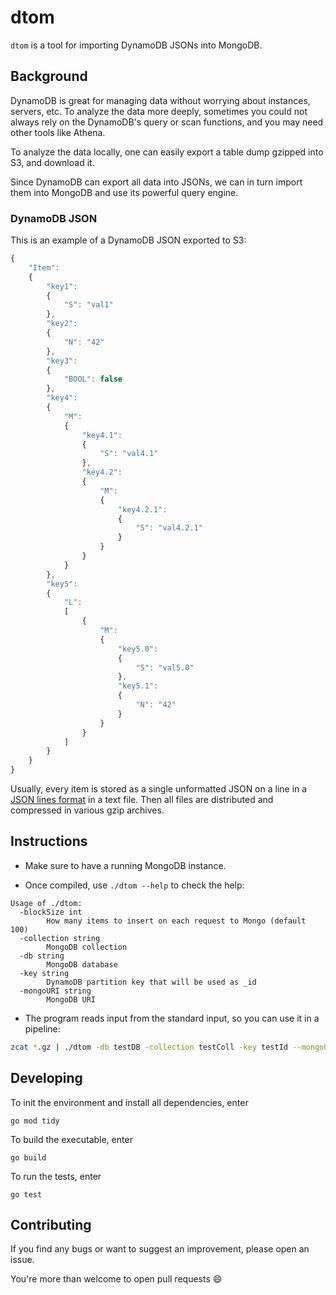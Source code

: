 dtom
====

`dtom` is a tool for importing DynamoDB JSONs into MongoDB.

Background
----------
DynamoDB is great for managing data without worrying about instances, servers, etc. To analyze the data more deeply, sometimes you could not always rely on the DynamoDB's query or scan functions, and you may need other tools like Athena.

To analyze the data locally, one can easily export a table dump gzipped into S3, and download it. 

Since DynamoDB can export all data into JSONs, we can in turn import them into MongoDB and use its powerful query engine.

### DynamoDB JSON
This is an example of a DynamoDB JSON exported to S3:
```js
{
    "Item":
    {
        "key1":
        {
            "S": "val1"
        },
        "key2":
        {
            "N": "42"
        },
        "key3":
        {
            "BOOL": false
        },
        "key4":
        {
            "M":
            {
                "key4.1":
                {
                    "S": "val4.1"
                },
                "key4.2":
                {
                    "M":
                    {
                        "key4.2.1":
                        {
                            "S": "val4.2.1"
                        }
                    }
                }
            }
        },
        "key5":
        {
            "L":
            [
                {
                    "M":
                    {
                        "key5.0":
                        {
                            "S": "val5.0"
                        },
                        "key5.1":
                        {
                            "N": "42"
                        }
                    }
                }
            ]
        }
    }
}
```

Usually, every item is stored as a single unformatted JSON on a line in a [JSON lines format](https://jsonlines.org/) in a text file. Then all files are distributed and compressed in various gzip archives.

Instructions
------------
- Make sure to have a running MongoDB instance.

- Once compiled, use `./dtom --help` to check the help:
```
Usage of ./dtom:
  -blockSize int
        How many items to insert on each request to Mongo (default 100)
  -collection string
        MongoDB collection
  -db string
        MongoDB database
  -key string
        DynamoDB partition key that will be used as _id
  -mongoURI string
        MongoDB URI
```

- The program reads input from the standard input, so you can use it in a pipeline:

```bash
zcat *.gz | ./dtom -db testDB -collection testColl -key testId --mongoURI 'mongodb://localhost' --blockSize 100
```

Developing
------------
To init the environment and install all dependencies, enter

``` 
go mod tidy
```

To build the executable, enter

``` 
go build
```

To run the tests, enter
```
go test
```

Contributing
------------
If you find any bugs or want to suggest an improvement, please open an issue.

You're more than welcome to open pull requests :smile:
